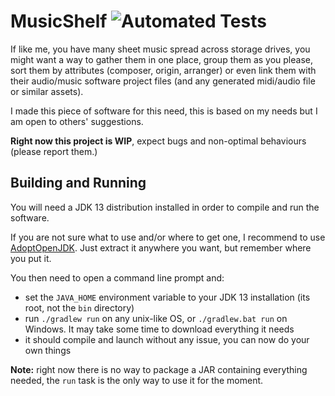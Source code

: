 # MusicShelf ![Automated Tests](https://github.com/RedNesto/MusicShelf/workflows/Automated%20Tests/badge.svg?event=push)

If like me, you have many sheet music spread across storage drives, you might want a way to gather them in one place,
 group them as you please, sort them by attributes (composer, origin, arranger)
 or even link them with their audio/music software project files (and any generated midi/audio file or similar assets).

I made this piece of software for this need, this is based on my needs but I am open to others' suggestions.

**Right now this project is WIP**, expect bugs and non-optimal behaviours (please report them.)

## Building and Running

You will need a JDK 13 distribution installed in order to compile and run the software.

If you are not sure what to use and/or where to get one, I recommend to use [AdoptOpenJDK][AdoptOpenJDK 13].
 Just extract it anywhere you want, but remember where you put it.

You then need to open a command line prompt and:
- set the `JAVA_HOME` environment variable to your JDK 13 installation (its root, not the `bin` directory)
- run `./gradlew run` on any unix-like OS, or `./gradlew.bat run` on Windows. It may take some time to download everything it needs
- it should compile and launch without any issue, you can now do your own things

**Note:** right now there is no way to package a JAR containing everything needed,
 the `run` task is the only way to use it for the moment.

[AdoptOpenJDK 13]: https://adoptopenjdk.net/?variant=openjdk13&jvmVariant=hotspot
